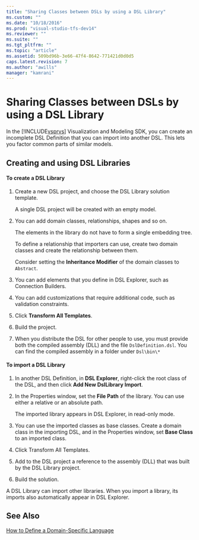 ```yaml
---
title: "Sharing Classes between DSLs by using a DSL Library"
ms.custom: ""
ms.date: "10/18/2016"
ms.prod: "visual-studio-tfs-dev14"
ms.reviewer: ""
ms.suite: ""
ms.tgt_pltfrm: ""
ms.topic: "article"
ms.assetid: 509bd96b-3e66-47f4-8642-771421d0d0d5
caps.latest.revision: 7
ms.author: "awills"
manager: "kamrani"
---
```

# Sharing Classes between DSLs by using a DSL Library
In the [!INCLUDE[vsprvs](../codequality/includes/vsprvs_md.md)] Visualization and Modeling SDK, you can create an incomplete DSL Definition that you can import into another DSL. This lets you factor common parts of similar models.  
  
## Creating and using DSL Libraries  
  
#### To create a DSL Library  
  
1.  Create a new DSL project, and choose the DSL Library solution template.  
  
     A single DSL project will be created with an empty model.  
  
2.  You can add domain classes, relationships, shapes and so on.  
  
     The elements in the library do not have to form a single embedding tree.  
  
     To define a relationship that importers can use, create two domain classes and create the relationship between them.  
  
     Consider setting the **Inheritance Modifier** of the domain classes to `Abstract`.  
  
3.  You can add elements that you define in DSL Explorer, such as Connection Builders.  
  
4.  You can add customizations that require additional code, such as validation constraints.  
  
5.  Click **Transform All Templates**.  
  
6.  Build the project.  
  
7.  When you distribute the DSL for other people to use, you must provide both the compiled assembly (DLL) and the file `DslDefinition.dsl`. You can find the compiled assembly in a folder under `Dsl\bin\*`  
  
#### To import a DSL Library  
  
1.  In another DSL Definition, in **DSL Explorer**, right-click the root class of the DSL, and then click **Add New DslLibrary Import**.  
  
2.  In the Properties window, set the **File Path** of the library. You can use either a relative or an absolute path.  
  
     The imported library appears in DSL Explorer, in read-only mode.  
  
3.  You can use the imported classes as base classes. Create a domain class in the importing DSL, and in the Properties window, set **Base Class** to an imported class.  
  
4.  Click Transform All Templates.  
  
5.  Add to the DSL project a reference to the assembly (DLL) that was built by the DSL Library project.  
  
6.  Build the solution.  
  
 A DSL Library can import other libraries. When you import a library, its imports also automatically appear in DSL Explorer.  
  
## See Also  
 [How to Define a Domain-Specific Language](../modeling/how-to-define-a-domain-specific-language.md)